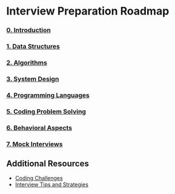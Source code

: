 # Interview Preparation Roadmap


### [0. Introduction](./Chapters/Introduction.md)

### [1. Data Structures](./Chapters/DataStructures.md)

### [2. Algorithms](./Chapters/Algorithms.md)

### [3. System Design](./Chapters/SystemDesign.md)

### [4. Programming Languages](./Chapters/ProgrammingLanguages.md)

### [5. Coding Problem Solving](./Chapters/CodingProblemSolving.md)

### [6. Behavioral Aspects](./Chapters/BehavioralAspects.md)

### [7. Mock Interviews](./Chapters/MockInterviews.md)

## Additional Resources
- [Coding Challenges](./Chapters/CodingChallenges.md)
- [Interview Tips and Strategies](./Chapters/InterviewStrategies.md)
